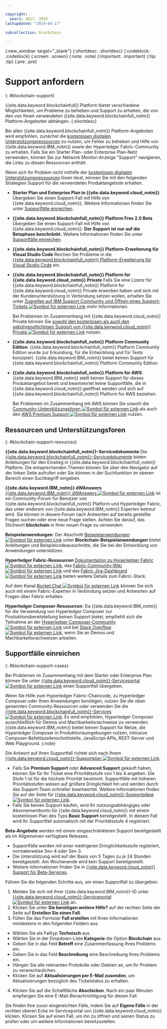 ```yaml
---

copyright:
  years: 2017, 2019
lastupdated: "2019-04-17"

subcollection: blockchain

---
```


{:new_window: target="_blank"}
{:shortdesc: .shortdesc}
{:codeblock: .codeblock}
{:screen: .screen}
{:note: .note}
{:important: .important}
{:tip: .tip}
{:pre: .pre}

# Support anfordern
{: #blockchain-support}

{{site.data.keyword.blockchainfull}} Platform bietet verschiedene Möglichkeiten, um Probleme zu beheben und Support zu erhalten, die von den von Ihnen verwendeten {{site.data.keyword.blockchainfull_notm}} Platform-Angeboten abhängen.
{:shortdesc}

Bei allen {{site.data.keyword.blockchainfull_notm}} Platform-Angeboten wird empfohlen, zunächst die [kostenlosen digitalen Unterstützungsressourcen](/docs/services/blockchain/ibmblockchain_support.html#blockchain-support-resources) zu nutzen, um Fehler zu beheben und Hilfe von {{site.data.keyword.IBM_notm}} sowie der Hyperledger Fabric-Community zu erhalten. Falls Sie ein Starter Plan- oder Enterprise Plan-Netz verwenden, können Sie zur Network Monitor-Anzeige "Support" navigieren, die Links zu diesen Ressourcen enthält.

Wenn sich Ihr Problem nicht mithilfe der [kostenlosen digitalen Unterstützungsressourcen](/docs/services/blockchain/ibmblockchain_support.html#blockchain-support-resources) lösen lässt, können Sie mit den folgenden Strategien Support für die verwendeten Produktangebote erhalten.
- **Starter Plan und Enterprise Plan in {{site.data.keyword.cloud_notm}}**
  Übergeben Sie einen Support-Fall mit Hilfe von {{site.data.keyword.cloud_notm}}. Weitere Informationen finden Sie unter [Supportfälle einreichen](/docs/services/blockchain/ibmblockchain_support.html#blockchain-support-cases).

- **{{site.data.keyword.blockchainfull_notm}} Platform Free 2.0 Beta**
  Übergeben Sie einen Support-Fall mit Hilfe von {{site.data.keyword.cloud_notm}}. **Der Support ist nur auf die Betaphase beschränkt.** Weitere Informationen finden Sie unter [Supportfälle einreichen](/docs/services/blockchain/ibmblockchain_support.html#blockchain-support-cases).

- **{{site.data.keyword.blockchainfull_notm}} Platform-Erweiterung für Visual Studio Code**
    Reichen Sie Probleme in die [{{site.data.keyword.blockchainfull_notm}} Platform-Erweiterung für Visual Studio Code](https://github.com/IBM-Blockchain/blockchain-vscode-extension/issues "{{site.data.keyword.blockchainfull_notm}} Platform Visual Studio Code extension") ein.

- **{{site.data.keyword.blockchainfull_notm}} Platform for {{site.data.keyword.cloud_notm}} Private**
  Falls Sie eine Lizenz für {{site.data.keyword.blockchainfull_notm}} Platform for {{site.data.keyword.cloud_notm}} Private erworben haben und sich mit der Kundenunterstützung in Verbindung setzen wollen, erhalten Sie unter [Zugreifen auf IBM Support Community und Öffnen eines Support-Tickets ![Symbol für externen Link](images/external_link.svg "Symbol für externen Link")](http://www.ibm.com/support/docview.wss?uid=ibm10740041 "{{site.data.keyword.blockchainfull_notm}} Platform for {{site.data.keyword.cloud_notm}} Private Support") mehr Informationen.

  Bei Problemen im Zusammenhang mit {{site.data.keyword.cloud_notm}} Private können Sie [sowohl den kostenlosen als auch den gebührenpflichtigen Support von {{site.data.keyword.cloud_notm}} Private ![Symbol für externen Link](images/external_link.svg "Symbol für externen Link")](https://www.ibm.com/developerworks/community/blogs/fe25b4ef-ea6a-4d86-a629-6f87ccf4649e/entry/Learn_more_about_IBM_Cloud_Private_Support?lang=en_us "IBM Cloud Private - Support") nutzen.

- **{{site.data.keyword.blockchainfull_notm}} Platform Community Edition**:
  {{site.data.keyword.blockchainfull_notm}} Platform Community Edition wurde zur Erkundung, für die Entwicklung und für Tests konzipiert. {{site.data.keyword.IBM_notm}} bietet keinen Support für {{site.data.keyword.blockchainfull_notm}} Platform Community Edition.

- **{{site.data.keyword.blockchainfull_notm}} Platform for AWS**:
  {{site.data.keyword.IBM_notm}} stellt keinen Support für dieses Produktangebot bereit und beantwortet keine Supportfälle, die in {{site.data.keyword.cloud_notm}} geöffnet werden und sich auf {{site.data.keyword.blockchainfull_notm}} Platform for AWS beziehen.

  Bei Problemen im Zusammenhang mit AWS können Sie sowohl die [Community-Unterstützungsforen ![Symbol für externen Link](images/external_link.svg "Symbol für externen Link")](https://forums.aws.amazon.com/index.jspa "Unterstützungsforen der AWS-Community") als auch den [AWS Premium Support ![Symbol für externen Link](images/external_link.svg "Symbol für externen Link")](https://aws.amazon.com/premiumsupport/ "AWS Premium Support") nutzen.

## Ressourcen und Unterstützungsforen
{: #blockchain-support-resources}

**{{site.data.keyword.blockchainfull_notm}}-Servicedokumente**
  Die [{{site.data.keyword.blockchainfull_notm}}-Servicedokumente](/docs/services/blockchain/index.html#get-started-ibp) bieten Anleitungen für den Einstieg in {{site.data.keyword.blockchainfull_notm}} Platform. Die entsprechenden Themen können Sie über den Navigator auf der linken Seite aufrufen oder Sie können in der Suchfunktion im oberen Bereich einen Suchbegriff eingeben.

**{{site.data.keyword.IBM_notm}} dWAnswers**
  [{{site.data.keyword.IBM_notm}} dWAnswers ![Symbol für externen Link](images/external_link.svg "Symbol für externen Link")](https://developer.ibm.com/answers/smartspace/blockchain/index.html "Fragen und Antworten zu Blockchains") ist ein Community-Forum für Benutzer von {{site.data.keyword.blockchainfull_notm}} Platform und Hyperledger Fabric, das unter anderem von {{site.data.keyword.IBM_notm}} Experten betreut wird. Sie können in diesem Forum nach Antworten auf bereits gestellte Fragen suchen oder eine neue Frage stellen. Achten Sie darauf, das Stichwort **blockchain** in Ihrer neuen Frage zu verwenden.

**Beispielanwendungen**:
Der Abschnitt [Beispielanwendungen ![Symbol für externen Link](images/external_link.svg "Symbol für externen Link")](https://github.com/ibm-blockchain "IBM Blockchain-Beispielanwendungen") unter **Blockchain-Beispielanwendungen** bietet Anleitungen und Beispielcodeausschnitte, die Sie bei der Entwicklung von Anwendungen unterstützen.

**Hyperledger Fabric-Ressourcen**
  [Dokumentation zu Hyperledger Fabric ![Symbol für externen Link](images/external_link.svg "Symbol für externen Link")](https://hyperledger-fabric.readthedocs.io/en/release-1.4/ "Hyperledger Fabric"), das [Fabric-Community-Wiki ![Symbol für externen Link](images/external_link.svg "Symbol für externen Link")](https://wiki.hyperledger.org/display/fabric "Fabric-Community-Wiki") und das [Fabric Jira-Dashboard ![Symbol für externen Link](images/external_link.svg "Symbol für externen Link")](https://jira.hyperledger.org/secure/Dashboard.jspa?selectPageId=10104 "Fabric Jira-Dashboard") bieten weitere Details zum Fabric-Stack.

  Auf dem Kanal [Rocket.Chat ![Symbol für externen Link](images/external_link.svg "Symbol für externen Link")](https://chat.hyperledger.org/channel/fabric "Fabric-Kanal 'Rocket.Chat'") können Sie sich auch mit einem Fabric-Experten in Verbindung setzen und Antworten auf Fragen über Fabric erhalten.

**Hyperledger Composer-Ressourcen**:
Da {{site.data.keyword.IBM_notm}} für die Verwendung von Hyperledger Composer zur Produktionsbereitstellung keinen Support bietet, empfiehlt sich die Teilnahme an der [Hyperledger Composer-Community ![Symbol für externen Link](images/external_link.svg "Symbol für externen Link")](https://chat.hyperledger.org/channel/composer "Hyperledger Composer-Community") und bei [Stack Overflow ![Symbol für externen Link](images/external_link.svg "Symbol für externen Link")](https://stackoverflow.com/questions/tagged/hyperledger-composer "Fragen zu Stack Overflow mit Tag [hyperleder-composer]"), wenn Sie an Demos und Machbarkeitsnachweisen arbeiten.

## Supportfälle einreichen
{: #blockchain-support-cases}

Bei Problemen im Zusammenhang mit dem Starter oder Enterprise Plan können Sie unter [{{site.data.keyword.cloud_notm}}-Serviceportal ![Symbol für externen Link](images/external_link.svg "Symbol für externen Link")](https://cloud.ibm.com/unifiedsupport/supportcenter "Support") einen Supportfall übergeben.

Wenn Sie Hilfe zum Hyperledger Fabric-Chaincode, zu Hyperledger Composer oder Ihren Anwendungen benötigen, nutzen Sie die oben genannten Community-Ressourcen oder verwenden Sie die [{{site.data.keyword.blockchainfull_notm}}-Services ![Symbol für externen Link](images/external_link.svg "Symbol für externen Link")](https://www.ibm.com/blockchain/services "Turn your blockchain strategy into business outcomes with {{site.data.keyword.blockchainfull_notm}} Services"). Es wird empfohlen, Hyperledger Composer ausschließlich für Demos und Machbarkeitsnachweise zu verwenden. {{site.data.keyword.IBM_notm}} bietet keinen Support für Netze, die Hyperledger Composer in Produktionsumgebungen nutzen, inklusive Composer-Befehlszeilenschnittstelle, JavaScript-APIs, REST-Server und Web Playground.
{:note}

Die Antwort auf Ihren Supportfall richtet sich nach Ihrem [{{site.data.keyword.cloud_notm}}-Supportplan ![Symbol für externen Link](images/external_link.svg "Symbol für externen Link")](https://cloud.ibm.com/docs/get-support/index.html#support-plans "Supportpläne").

- Falls Sie **Premium Support** oder **Advanced Support** gekauft haben, können Sie für Ihr Ticket eine Prioritätsstufe von 1 bis 4 angeben. Die Stufe 1 ist für die höchste Priorität bestimmt. Supportfälle mit höheren Prioritätsstufen weisen auf größere Dringlichkeit hin und werden durch das Support-Team schneller beantwortet. Weitere Informationen finden Sie auf der Seite für [{{site.data.keyword.cloud_notm}}-Supportpläne![Symbol für externen Link](images/external_link.svg "Symbol für externen Link")](https://cloud.ibm.com/docs/get-support/index.html#support-plans "Supportpläne").  
- Falls Sie keinen Support kaufen, wird Ihr nutzungsabhängiges oder Abonnementkonto für {{site.data.keyword.cloud_notm}} mit einem kostenlosen Plan des Typs **Basic Support** bereitgestellt. In diesem Fall wird Ihr Supportfall automatisch mit der Prioritätsstufe 4 registriert.

**Beta-Angebote** werden mit einem eingeschränkteren Support bereitgestellt als im Allgemeinen verfügbare Releases.
- Supportfälle werden mit einer niedrigeren Dringlichkeitsstufe registriert, normalerweise Sev-4 oder Sev-3.
- Die Unterstützung wird auf der Basis von 5 Tagen zu je 24 Stunden bereitgestellt. Am Wochenende wird kein Support bereitgestellt.
- Weitere Informationen finden Sie in [{{site.data.keyword.cloud_notm}} Support für Beta-Services](https://cloud.ibm.com/docs/get-support/servicessupport.html#support-different-services "{{site.data.keyword.IBM_notm}} Beta service").

Führen Sie die folgenden Schritte aus, um einen Supportfall zu übergeben.

1. Melden Sie sich mit Ihrer {{site.data.keyword.IBM_notm}}-ID unter [{{site.data.keyword.cloud_notm}}-Serviceportal ![Symbol für externen Link](images/external_link.svg "Symbol für externen Link")](https://cloud.ibm.com/unifiedsupport/supportcenter "Support") an.
2. Klicken Sie unter **Sie benötigen weitere Hilfe?** auf der rechten Seite der Seite auf **Erstellen Sie einen Fall**.
3. Füllen Sie das Formular **Fall erstellen** mit Ihren Informationen mindestens in den folgenden Feldern aus.
  - Wählen Sie als Falltyp **Technisch** aus.
  - Wählen Sie in der Dropdown-Liste **Kategorie** die Option **Blockchain** aus.
  - Geben Sie in das Feld **Betreff** eine Zusammenfassung Ihres Problems ein.
  - Geben Sie in das Feld **Beschreibung** eine Beschreibung Ihres Problems ein.
  - Hängen Sie alle relevanten Protokolle oder Dateien an, um Ihr Problem zu veranschaulichen.
  - Klicken Sie auf **Aktualisierungen per E-Mail zusenden**, um Aktualisierungen bezüglich des Ticketstatus zu erhalten.
4. Klicken Sie auf die Schaltfläche **Abschicken**.  Nach ein paar Minuten empfangen Sie eine E-Mail-Benachrichtigung für diesen Fall.

Sie finden Ihre zuvor eingereichten Fälle, indem Sie auf **Eigene Fälle** in der rechten oberen Ecke im Serviceportal von {{site.data.keyword.cloud_notm}} klicken. Klicken Sie auf einen Fall, um ihn zu öffnen und seinen Status zu prüfen oder um weitere Informationen bereitzustellen.
